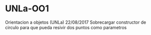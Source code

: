 # UNLa-OO1
Orientacion a objetos (UNLa)
22/08/2017 Sobrecargar constructor de circulo para que pueda resivir dos puntos como parametros
